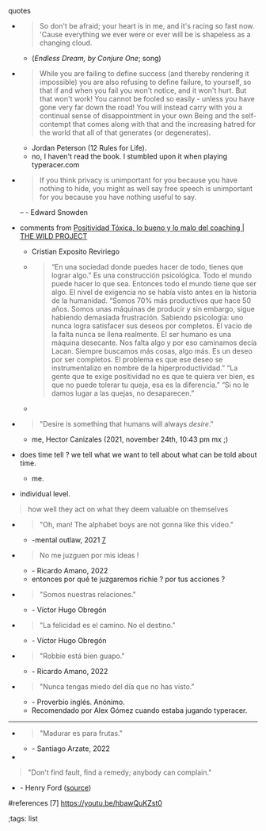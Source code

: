 quotes

- > So don't be afraid; your heart is in me, and it's racing so fast now. 
  > 'Cause everything we ever were or ever will be is shapeless as a changing cloud.

  - (*Endless Dream, by Conjure One*; song)
- > While you are failing to define success (and thereby rendering it 
  > impossible) you are also refusing to define failure, to yourself, so that
  > if and when you fail you won't notice, and it won't hurt. But that won't
  > work! You cannot be fooled so easily - unless you have gone very far down 
  > the road! You will instead carry with you a continual sense of 
  > disappointment in your own Being and the self-contempt that comes along 
  > with that and the increasing hatred for the world that all of that generates
  > (or degenerates).

  -	Jordan Peterson (12 Rules for Life).
  - no, I haven't read the book. I stumbled upon it when playing typeracer.com

- > If you think privacy is unimportant for you because you have nothing to
  > hide, you might as well say free speech is unimportant for you because you
  > have nothing useful to say.

  – \- Edward Snowden

- comments from [Positividad Tóxica, lo bueno y lo malo del coaching | THE WILD PROJECT](https://www.youtube.com/watch?v=P3RxGaw9buM)
	- Cristian Exposito Reviriego
	- >“En una sociedad donde puedes hacer de todo, tienes que lograr algo.”
	  > Es una construcción psicológica. Todo el mundo puede hacer lo que sea.
	  > Entonces todo el mundo tiene que ser algo.
	  > El nivel de exigencia no se había visto antes en la historia de la humanidad.
	  > “Somos 70% más productivos que hace 50 años. Somos unas máquinas de producir 
	  > y sin embargo, sigue habiendo demasiada frustración. Sabiendo psicología:
	  > uno nunca logra satisfacer sus deseos por completos. El vacío de la falta
	  > nunca se llena realmente. El ser humano es una máquina desecante.
	  > Nos falta algo y por eso caminamos decía Lacan. Siempre buscamos más cosas, algo más.
	  > Es un deseo por ser completos.
	  > El problema es que ese deseo se instrumentalizo en nombre de la hiperproductividad.”
	  > “La gente que te exige positividad no es que te quiera ver bien, es que no puede tolerar tu queja, esa es la diferencia.”
	  > “Si no le damos lugar a las quejas, no desaparecen.”
	- 
- > "Desire is something that humans will always *desire*."

	- me, Hector Canizales (2021, november 24th, 10:43 pm mx ;)
- does time tell ? we tell what we want to tell about what can be told about time. 
  - me.
-  individual level.
> how well they act on what they deem valuable on themselves


- > "Oh, man! The alphabet boys are not gonna like this video."
  - \-mental outlaw, 2021 [7](#footer)


- > No me juzguen por mis ideas !
  - \- Ricardo Amano, 2022
  - entonces por qué te juzgaremos richie ? por tus acciones ?

- > "Somos nuestras relaciones."
  - \- Víctor Hugo Obregón

- > "La felicidad es el camino. No el destino."
  - \- Víctor Hugo Obregón
  
- > "Robbie está bien guapo."
  - \- Ricardo Amano, 2022

- > "Nunca tengas miedo del día que no has visto."
	- \- Proverbio inglés. Anónimo.
	- Recomendado por Alex Gómez cuando estaba jugando typeracer.
	
-----

- > "Madurar es para frutas."

  - \- Santiago Arzate, 2022
  


- 
> "Don't find fault,
> find a remedy;
> anybody can
> complain."
  
  - \- Henry Ford
([source](https://www.instagram.com/p/Cb6qCZ_Llqo/))


#references
[7] https://youtu.be/hbawQuKZst0

;tags: list
